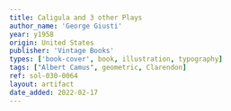 ```yaml
---
title: Caligula and 3 other Plays
author_name: 'George Giusti'
year: y1958
origin: United States
publisher: 'Vintage Books'
types: ['book-cover', book, illustration, typography]
tags: ["Albert Camus", geometric, Clarendon]
ref: sol-030-0064
layout: artifact
date_added: 2022-02-17
---
```


